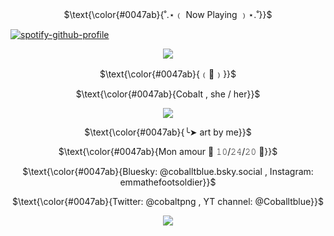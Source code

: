 <p align="center">
$\text{\color{#0047ab}{˚.⋆﹙ Now Playing ﹚⋆.˚}}$
</p>

<p align="center" width="100%">
  
[![spotify-github-profile](https://spotify-github-profile.kittinanx.com/api/view?uid=0m2tgbetpzzj8u1noxf0e2b8h&cover_image=true&theme=novatorem&show_offline=false&background_color=121212&interchange=false&bar_color=0047ab&bar_color_cover=false)](https://spotify-github-profile.kittinanx.com/api/view?uid=0m2tgbetpzzj8u1noxf0e2b8h&redirect=true)

</p>

<p align="center">
  <img src="https://i.imgur.com/d0HoE9a.png" />
</p>
<p align="center">
$\text{\color{#0047ab}{﹙🏰﹚}}$
</p>
<p align="center">
$\text{\color{#0047ab}{Cobalt , she / her}}$
</p>
<p align="center">
  <img src="https://i.imgur.com/4ek64na.png" />
</p>
<p align="center">
$\text{\color{#0047ab}{╰➤ art by me}}$
</p>
<p align="center">
$\text{\color{#0047ab}{Mon amour 💙 𝟷𝟶/𝟸𝟺/𝟸𝟶 💜}}$
</p>
<p align="center">
$\text{\color{#0047ab}{Bluesky: @coballtblue.bsky.social , Instagram: emmathefootsoldier}}$
</p>
<p align="center">
$\text{\color{#0047ab}{Twitter: @cobaltpng , YT channel: @Coballtblue}}$
</p>
<p align="center" width="50" height="50">
  <img src="https://i.imgur.com/d0HoE9a.png" />
</p>

